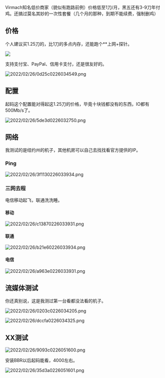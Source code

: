 Virmach知名低价商家（貌似有跑路前例）价格低至1刀/月，黑五还有3-9刀年付鸡。还搞过莫名其妙的一次性套餐（几个月的那种，到期不能续费，强制删鸡）

## 价格

个人建议买1.25刀的，比1刀的多点内存，还能跑个**上网+探针。

![](https://i1.xktu.xyz/2022/02/26/5e3650226032750.png)

支持支付宝、PayPal、信用卡支付，还是很友好的。

![2022/02/26/0d25c0226034549.png](https://i1.xktu.xyz/2022/02/26/0d25c0226034549.png)

## 配置

起码这个配置能对得起这1.25刀的价格，毕竟十块钱都没有的东西，IO都有500Mb/s了。

![2022/02/26/5de3d0226032750.png](https://i1.xktu.xyz/2022/02/26/5de3d0226032750.png)

## 网络

我测试的是纽约州的机子，其他机房可以自己去找找看官方提供的IP。

### Ping

![2022/02/26/3f1130226033934.png](https://i1.xktu.xyz/2022/02/26/3f1130226033934.png)

### 三网去程

电信移动起飞，联通洗洗睡。

#### 移动

![2022/02/26/c13870226033931.png](https://i1.xktu.xyz/2022/02/26/c13870226033931.png)



#### 联通

![2022/02/26/b21e60226033934.png](https://i1.xktu.xyz/2022/02/26/b21e60226033934.png)



#### 电信

![2022/02/26/a963e0226033931.png](https://i1.xktu.xyz/2022/02/26/a963e0226033931.png)

## 流媒体测试

你还真别说，这是我测过第一台看都没法看的机子。

![2022/02/26/0203c0226034205.png](https://i1.xktu.xyz/2022/02/26/0203c0226034205.png)



![2022/02/26/dccfa0226034325.png](https://i1.xktu.xyz/2022/02/26/dccfa0226034325.png)

## XX测试

![2022/02/26/9093c0226051600.png](https://i1.xktu.xyz/2022/02/26/9093c0226051600.png)

安装BBR以后起码能看，4000左右。

![2022/02/26/35d3a0226051601.png](https://i1.xktu.xyz/2022/02/26/35d3a0226051601.png)